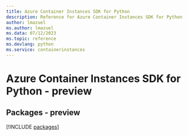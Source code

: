 ```yaml
---
title: Azure Container Instances SDK for Python
description: Reference for Azure Container Instances SDK for Python
author: lmazuel
ms.author: lmazuel
ms.data: 07/12/2023
ms.topic: reference
ms.devlang: python
ms.service: containerinstances
---
```

# Azure Container Instances SDK for Python - preview
## Packages - preview
[!INCLUDE [packages](container-instances-index.md)]